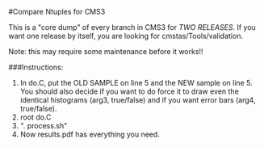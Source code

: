 #Compare Ntuples for CMS3

This is a "core dump" of every branch in CMS3 for *TWO RELEASES*.  If you want one release by itself, you are looking for cmstas/Tools/validation.  

Note: this may require some maintenance before it works!!

###Instructions:
1. In do.C, put the OLD SAMPLE on line 5 and the NEW sample on line 5.  You should also decide if you want to do force it to draw even the identical histograms (arg3, true/false) and if you want error bars (arg4, true/false).
2. root do.C
3. ". process.sh"
4.  Now results.pdf has everything you need.  
